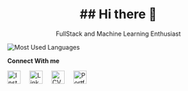 <div align="center">
  <h1> ## Hi there 👋 </h1>
</div>

<div align="center">
  <p> FullStack and Machine Learning Enthusiast </p>
</div>

![Most Used Languages](https://github-readme-stats.vercel.app/api/top-langs/?username=AxelAcep&layout=compact&theme=dark)

<p><strong>Connect With me</strong></p>
<div style="display: flex; gap: 20px; justify-content: left;">
  <a href="https://google.com" target="_blank">
    <img src="https://upload.wikimedia.org/wikipedia/commons/a/a5/Instagram_icon.png" alt="Instagram" style="width: 30px; height: 30px;">
  </a>
  <a href="https://google.com" target="_blank">
    <img src="https://img.icons8.com/?size=100&id=13930&format=png&color=000000" alt="LinkedIn" style="width: 30px; height: 30px;">
  </a>
  <a href="https://google.com" target="_blank">
    <img src="https://img.icons8.com/?size=100&id=39823&format=png&color=000000" alt="CV" style="width: 30px; height: 30px;">
  </a>
  <a href="https://google.com" target="_blank">
    <img src="https://img.icons8.com/?size=100&id=25391&format=png&color=000000" alt="Portfolio" style="width: 30px; height: 30px;">
  </a>
</div>


<!--
**AxelAcep/AxelAcep** is a ✨ _special_ ✨ repository because its `README.md` (this file) appears on your GitHub profile.

Here are some ideas to get you started:

- 🔭 I’m currently working on ...
- 🌱 I’m currently learning ...
- 👯 I’m looking to collaborate on ...
- 🤔 I’m looking for help with ...
- 💬 Ask me about ...
- 📫 How to reach me: ...
- 😄 Pronouns: ...
- ⚡ Fun fact: ...
-->
